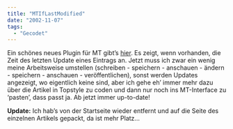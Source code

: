 ```yaml
---
title: "MTIfLastModified"
date: "2002-11-07"
tags:
  - "Gecodet"
---
```


Ein schönes neues Plugin für MT gibt’s [hier](https://web.archive.org/web/20030718181448/http://www.staggernation.com/mtplugins/#LastModified "MT Plugin: Last Modified [en-us]"). Es zeigt, wenn vorhanden, die Zeit des letzten Update eines Eintrags an. Jetzt muss ich zwar ein wenig meine Arbeitsweise umstellen (schreiben - speichern - anschauen - ändern - speichern - anschauen - veröffentlichen), sonst werden Updates angezeigt, wo eigentlich keine sind, aber ich gehe eh’ immer mehr dazu über die Artikel in Topstyle zu coden und dann nur noch ins MT-Interface zu ‘pasten’, dass passt ja. Ab jetzt immer up-to-date!

**Update:** Ich hab’s von der Startseite wieder entfernt und auf die Seite des einzelnen Artikels gepackt, da ist mehr Platz…

